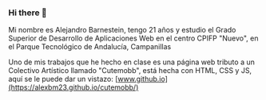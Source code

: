 ### Hi there 👋
Mi nombre es Alejandro Barnestein, tengo 21 años y estudio el Grado Superior de Desarrollo de Aplicaciones Web en el centro CPIFP "Nuevo", en el Parque Tecnológico de Andalucía, Campanillas

Uno de mis trabajos que he hecho en clase es una página web tributo a un Colectivo Artístico llamado "Cutemobb", está hecha con HTML, CSS y JS, aquí se le puede dar un vistazo: [www.github.io](https://alexbm23.github.io/cutemobb/)

<!--
**alexbm23/alexbm23** is a ✨ _special_ ✨ repository because its `README.md` (this file) appears on your GitHub profile.

Here are some ideas to get you started:

- 🔭 I’m currently working on ...
- 🌱 I’m currently learning ...
- 👯 I’m looking to collaborate on ...
- 🤔 I’m looking for help with ...
- 💬 Ask me about ...
- 📫 How to reach me: ...
- 😄 Pronouns: ...
- ⚡ Fun fact: ...
-->
